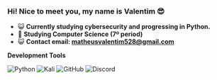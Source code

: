 ### Hi! Nice to meet you, my name is Valentim 😎

- 😺 **Currently studying cybersecurity and progressing in Python.**
- 🌱 **Studying Computer Science (7º period)**
- 😺 **Contact email: matheusvalentim528@gmail.com**



**Development Tools**

  ![Python](https://img.shields.io/badge/python-%23323330?style=for-the-badge&logo=python&logoColor=ffdd54)
  ![Kali](https://img.shields.io/badge/Kali-%23323330?style=for-the-badge&logo=kalilinux&logoColor=white)
  ![GitHub](https://img.shields.io/static/v1?style=for-the-badge&message=GitHub&color=%23323330&logo=GitHub&logoColor=FFFFFF&label=)
  ![Discord](https://img.shields.io/badge/-Discord-%23323330?logo=Discord&logoColor=4169e1&style=for-the-badge)
    
</div>
    

##
